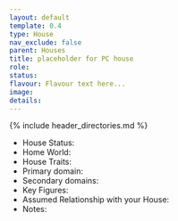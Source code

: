 ```yaml
---
layout: default
template: 0.4
type: House
nav_exclude: false
parent: Houses
title: placeholder for PC house
role: 
status: 
flavour: Flavour text here...
image: 
details:
---
```


{% include header_directories.md %}

- House Status: 
- Home World: 
- House Traits:
- Primary domain: 
- Secondary domains: 
- Key Figures: 
- Assumed Relationship with your House: 
- Notes: